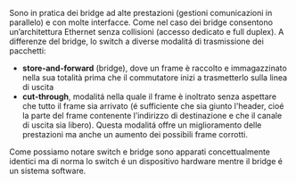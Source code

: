 Sono in pratica dei bridge ad alte prestazioni (gestioni comunicazioni in parallelo) e con molte interfacce. Come nel caso dei bridge consentono un’architettura Ethernet senza collisioni (accesso dedicato e full  duplex). A differenze del bridge, lo switch a diverse modalitá di trasmissione dei pacchetti:
- **store-and-forward** (bridge), dove un frame è raccolto e immagazzinato nella sua totalità prima che il commutatore inizi a trasmetterlo sulla linea di uscita
- **cut-through**, modalitá nella quale il frame è inoltrato senza aspettare che tutto il frame sia arrivato (é sufficiente che sia giunto l'header, cioé la parte del frame contenente l’indirizzo di destinazione  e che il canale di uscita sia libero). Questa modalitá offre un miglioramento delle prestazioni ma anche un aumento dei possibili frame corrotti.

Come possiamo notare switch e bridge sono apparati concettualmente identici ma di norma lo switch é un dispositivo hardware mentre il bridge é un sistema software.
